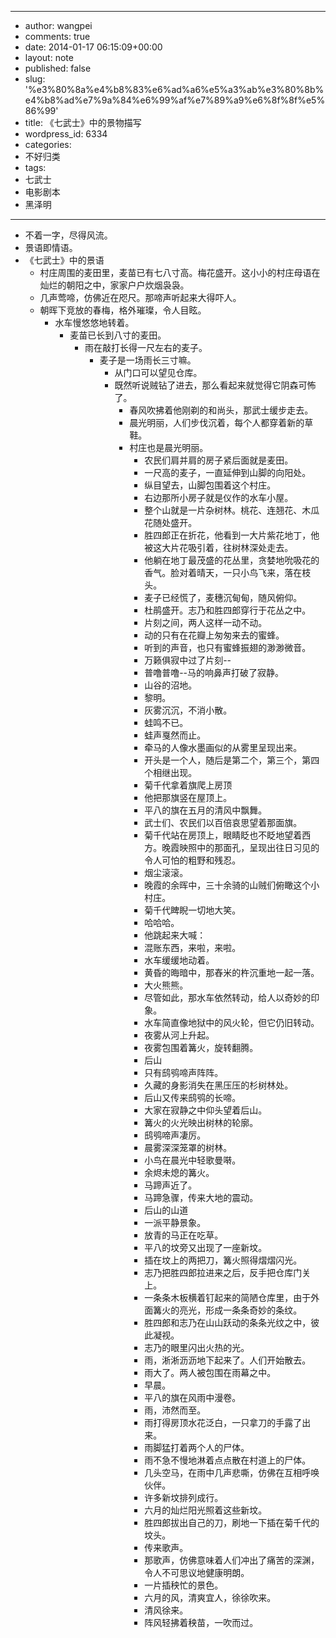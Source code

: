 - --
- author: wangpei
- comments: true
- date: 2014-01-17 06:15:09+00:00
- layout: note
- published: false
- slug: '%e3%80%8a%e4%b8%83%e6%ad%a6%e5%a3%ab%e3%80%8b%e4%b8%ad%e7%9a%84%e6%99%af%e7%89%a9%e6%8f%8f%e5%86%99'
- title: 《七武士》中的景物描写
- wordpress_id: 6334
- categories:
- 不好归类
- tags:
- 七武士
- 电影剧本
- 黑泽明
- --
- 不着一字，尽得风流。
- 景语即情语。
- 《七武士》中的景语
    - 村庄周围的麦田里，麦苗已有七八寸高。梅花盛开。这小小的村庄母语在灿烂的朝阳之中，家家户户炊烟袅袅。
    - 几声莺啼，仿佛近在咫尺。那啼声听起来大得吓人。
    - 朝晖下竞放的春梅，格外璀璨，令人目眩。
        - 水车慢悠悠地转着。
            - 麦苗已长到八寸的麦田。
                - 雨在敲打长得一尺左右的麦子。
                    - 麦子是一场雨长三寸嘛。
                        - 从门口可以望见仓库。
                        - 既然听说贼钻了进去，那么看起来就觉得它阴森可怖了。
                            - 春风吹拂着他刚剃的和尚头，那武士缓步走去。
                            - 晨光明丽，人们步伐沉着，每个人都穿着新的草鞋。
                            - 村庄也是晨光明丽。
                                - 农民们肩并肩的房子紧后面就是麦田。
                                - 一尺高的麦子，一直延伸到山脚的向阳处。
                                - 纵目望去，山脚包围着这个村庄。
                                - 右边那所小房子就是仪作的水车小屋。
                                - 整个山就是一片杂树林。桃花、连翘花、木瓜花随处盛开。
                                - 胜四郎正在折花，他看到一大片紫花地丁，他被这大片花吸引着，往树林深处走去。
                                - 他躺在地丁最茂盛的花丛里，贪婪地吮吸花的香气。脸对着晴天，一只小鸟飞来，落在枝头。
                                - 麦子已经慌了，麦穗沉甸甸，随风俯仰。
                                - 杜鹃盛开。志乃和胜四郎穿行于花丛之中。
                                - 片刻之间，两人这样一动不动。
                                - 动的只有在花瓣上匆匆来去的蜜蜂。
                                - 听到的声音，也只有蜜蜂振翅的渺渺微音。
                                - 万籁俱寂中过了片刻--
                                - 普噜普噜--马的响鼻声打破了寂静。
                                - 山谷的沼地。
                                - 黎明。
                                - 灰雾沉沉，不消小散。
                                - 蛙鸣不已。
                                - 蛙声戛然而止。
                                - 牵马的人像水墨画似的从雾里呈现出来。
                                - 开头是一个人，随后是第二个，第三个，第四个相继出现。
                                - 菊千代拿着旗爬上房顶
                                - 他把那旗竖在屋顶上。
                                - 平八的旗在五月的清风中飘舞。
                                - 武士们、农民们以百倍哀思望着那面旗。
                                - 菊千代站在房顶上，眼睛眨也不眨地望着西方。晚霞映照中的那面孔，呈现出往日习见的令人可怕的粗野和残忍。
                                - 烟尘滚滚。
                                - 晚霞的余晖中，三十余骑的山贼们俯瞰这个小村庄。
                                - 菊千代睥睨一切地大笑。
                                - 哈哈哈。
                                - 他跳起来大喊：
                                - 混账东西，来啦，来啦。
                                - 水车缓缓地动着。
                                - 黄昏的晦暗中，那舂米的杵沉重地一起一落。
                                - 大火熊熊。
                                - 尽管如此，那水车依然转动，给人以奇妙的印象。
                                - 水车简直像地狱中的风火轮，但它仍旧转动。
                                - 夜雾从河上升起。
                                - 夜雾包围着篝火，旋转翻腾。
                                - 后山
                                - 只有鸱鸮啼声阵阵。
                                - 久藏的身影消失在黑压压的杉树林处。
                                - 后山又传来鸱鸮的长啼。
                                - 大家在寂静之中仰头望着后山。
                                - 篝火的火光映出树林的轮廓。
                                - 鸱鸮啼声凄厉。
                                - 晨雾深深笼罩的树林。
                                - 小鸟在晨光中轻歌曼啭。
                                - 余烬未熄的篝火。
                                - 马蹄声近了。
                                - 马蹄急骤，传来大地的震动。
                                - 后山的山道
                                - 一派平静景象。
                                - 放青的马正在吃草。
                                - 平八的坟旁又出现了一座新坟。
                                - 插在坟上的两把刀，篝火照得熠熠闪光。
                                - 志乃把胜四郎拉进来之后，反手把仓库门关上。
                                - 一条条木板横着钉起来的简陋仓库里，由于外面篝火的亮光，形成一条条奇妙的条纹。
                                - 胜四郎和志乃在山山跃动的条条光纹之中，彼此凝视。
                                - 志乃的眼里闪出火热的光。
                                - 雨，淅淅沥沥地下起来了。人们开始散去。
                                - 雨大了。两人被包围在雨幕之中。
                                - 早晨。
                                - 平八的旗在风雨中漫卷。
                                - 雨，沛然而至。
                                - 雨打得房顶水花泛白，一只拿刀的手露了出来。
                                - 雨脚猛打着两个人的尸体。
                                - 雨不急不慢地淋着点点散在村道上的尸体。
                                - 几头空马，在雨中几声悲嘶，仿佛在互相呼唤伙伴。
                                - 许多新坟排列成行。
                                - 六月的灿烂阳光照着这些新坟。
                                - 胜四郎拔出自己的刀，刷地一下插在菊千代的坟头。
                                - 传来歌声。
                                - 那歌声，仿佛意味着人们冲出了痛苦的深渊，令人不可思议地健康明朗。
                                - 一片插秧忙的景色。
                                - 六月的风，清爽宜人，徐徐吹来。
                                - 清风徐来。
                                - 阵风轻拂着秧苗，一吹而过。
